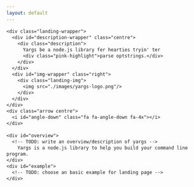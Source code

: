 ```yaml
---
layout: default
---
```


<div class="home">
  
  <div class="wrapper">

    <div class="landing-wrapper">
      <div id="description-wrapper" class="centre">
        <div class="description">
          Yargs be a node.js library fer hearties tryin' ter 
          <div class="pink-highlight">parse optstrings.</div>
        </div>
      </div>
      <div id="img-wrapper" class="right">
        <div class="landing-img">
          <img src="./images/yargs-logo.png"/>
        </div>
      </div>
    </div>
    <div class="arrow centre">
      <i id="angle-down" class="fa fa-angle-down fa-4x"></i>
    </div>
     
    <div id="overview">
      <!-- TODO: write an overview/description of yargs -->
        Yargs is a node.js library to help you build your command line program. 
    </div>
    <div id="example">
      <!-- TODO: choose an basic example for landing page -->
    </div>

  </div>

</div>
